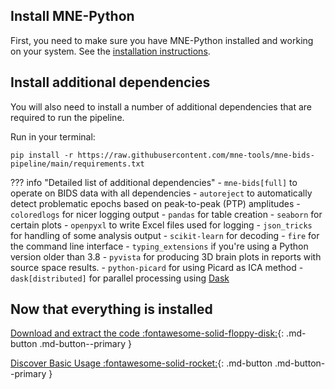 Install MNE-Python
------------------

First, you need to make sure you have MNE-Python installed and working on your
system. See the [installation instructions](https://mne.tools/stable/install/mne_python.html).

Install additional dependencies
-------------------------------

You will also need to install a number of additional dependencies that are
required to run the pipeline.

Run in your terminal:

```shell
pip install -r https://raw.githubusercontent.com/mne-tools/mne-bids-pipeline/main/requirements.txt
```

??? info "Detailed list of additional dependencies"
    - `mne-bids[full]` to operate on BIDS data with all dependencies
    - `autoreject` to automatically detect problematic epochs based on
      peak-to-peak (PTP) amplitudes
    - `coloredlogs` for nicer logging output
    - `pandas` for table creation
    - `seaborn` for certain plots
    - `openpyxl` to write Excel files used for logging
    - `json_tricks` for handling of some analysis output
    - `scikit-learn` for decoding
    - `fire` for the command line interface
    - `typing_extensions` if you're using a Python version older than 3.8
    - `pyvista` for producing 3D brain plots in reports with source space results.
    - `python-picard` for using Picard as ICA method
    - `dask[distributed]` for parallel processing using [Dask](https://dask.org)

Now that everything is installed
--------------------------------

[Download and extract the code :fontawesome-solid-floppy-disk:](https://github.com/mne-tools/mne-bids-pipeline/archive/refs/heads/main.zip){: .md-button .md-button--primary }

[Discover Basic Usage :fontawesome-solid-rocket:](basic_usage.html){: .md-button .md-button--primary }
